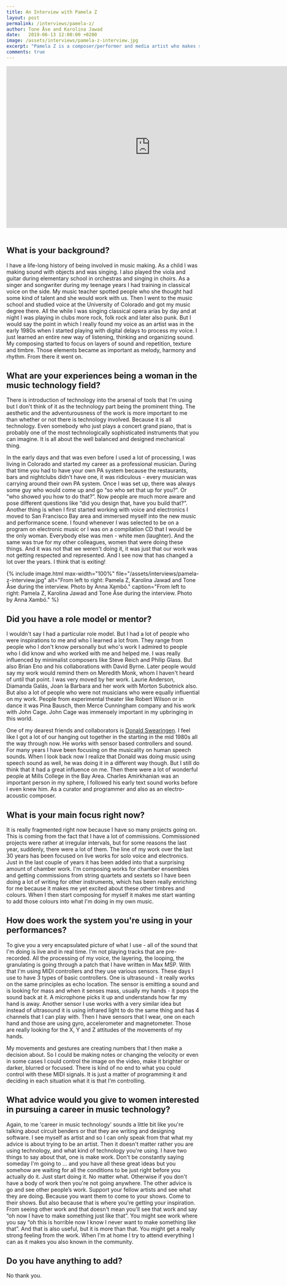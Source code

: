 ```yaml
---
title: An Interview with Pamela Z
layout: post
permalink: /interviews/pamela-z/
author: Tone Åse and Karolina Jawad
date:   2019-06-13 12:00:00 +0200
image: /assets/interviews/pamela-z-interview.jpg
excerpt: "Pamela Z is a composer/performer and media artist who makes solo works combining a wide range of vocal techniques with electronic processing, samples, gesture activated MIDI controllers, and video. She is based in San Fransisco/New York and has toured extensively throughout the US, Europe, and Japan. Her work has been presented at venues and exhibitions including Bang on a Can (NY), the Japan Interlink Festival, Other Minds (SF), the Venice Biennale, and the Dakar Biennale. She’s created installations and has composed scores for dance, film, and chamber ensembles (including Kronos Quartet). Her awards include a Guggenheim Fellowship, the Doris Duke Artist Impact Award, the Robert Rauschenberg Foundation residency, the Herb Alpert Award, and an Ars Electronica honorable mention, and the NEA/Japan-US Fellowship. On her visit to Norway she will do several talks and workshops, (UiO, WoNoMute/NTNU) concerts (Ny Musikk Trondheim, Voxlab Oslo) and also show the installation Sound Gestures at TEKS, Trondheim Electronic Art Center."
comments: true
---
```


<div class="videoWrapper">
<iframe width="750" height="422" src="https://www.youtube.com/embed/dyq7C_mG6vQ" frameborder="0" allow="accelerometer; autoplay; encrypted-media; gyroscope; picture-in-picture" allowfullscreen></iframe>
</div>

<br />

## What is your background?

I have a life-long history of being involved in music making. As a child I was making sound with objects and was singing. I also played the viola and guitar during elementary school in orchestras and singing in choirs. As a singer and songwriter during my teenage years I had training in classical voice on the side. My music teacher spotted people who she thought had some kind of talent and she would work with us. Then I went to the music school and studied voice at the University of Colorado and got my music degree there. All the while I was singing classical opera arias by day and at night I was playing in clubs more rock, folk rock and later also punk. But I would say the point in which I really found my voice as an artist was in the early 1980s when I started playing with digital delays to process my voice. I just learned an entire new way of listening, thinking and organizing sound. My composing started to focus on layers of sound and repetition, texture and timbre. Those elements became as important as melody, harmony and rhythm. From there it went on.

## What are your experiences being a woman in the music technology field?

There is introduction of technology into the arsenal of tools that I'm using but I don't think of it as the technology part being the prominent thing. The aesthetic and the adventurousness of the work is more important to me than whether or not there is technology involved. Because it is all technology. Even somebody who just plays a concert grand piano, that is probably one of the most technologically sophisticated instruments that you can imagine. It is all about the well balanced and designed mechanical thing.

In the early days and that was even before I used a lot of processing, I was living in Colorado and started my career as a professional musician. During that time you had to have your own PA system because the restaurants, bars and nightclubs didn't have one, it was ridiculous - every musician was carrying around their own PA system. Once I was set up, there was always some guy who would come up and go “so who set that up for you?”. Or “who showed you how to do that?”. Now people are much more aware and pose different questions like “did you design that, have you build that?”. Another thing is when I first started working with voice and electronics I moved to San Francisco Bay area and immersed myself into the new music and performance scene. I found whenever I was selected to be on a program on electronic music or I was on a compilation CD that I would be the only woman. Everybody else was men - white men (laughter). And the same was true for my other colleagues, women that were doing these things. And it was not that we weren't doing it, it was just that our work was not getting respected and represented. And I see now that has changed a lot over the years. I think that is exiting!


{% include image.html
max-width="100%" file="/assets/interviews/pamela-z-interview.jpg" alt="From left to right: Pamela Z, Karolina Jawad and Tone Åse during the interview. Photo by Anna Xambó."
caption="From left to right: Pamela Z, Karolina Jawad and Tone Åse during the interview. Photo by Anna Xambó." %}

## Did you have a role model or mentor?

I wouldn't say I had a particular role model. But I had a lot of people who were inspirations to me and who I learned a lot from. They range from people who I don't know personally but who's work I admired to people who I did know and who worked with me and helped me. I was really influenced by minimalist composers like Steve Reich and Philip Glass. But also Brian Eno and his collaborations with David Byrne. Later people would say my work would remind them on Meredith Monk, whom I haven't heard of until that point. I was very moved by her work. Laurie Anderson, Diamanda Galás, Joan la Barbara and her work with Morton Subotnick also. But also a lot of people who were not musicians who were equally influential on my work. People from experimental theater like Robert Wilson or in dance it was Pina Bausch, then Merce Cunningham company and his work with John Cage. John Cage was immensely important in my upbringing in this world.

One of my dearest friends and collaborators is [Donald Swearingen](https://www.bayimproviser.com/artist/385/donald-swearingen). I feel like I got a lot of our hanging out together in the starting in the mid 1980s all the way through now. He works with sensor based controllers and sound. For many years I have been focusing on the musicality on human speech sounds. When I look back now I realize that Donald was doing music using speech sound as well, he was doing it in a different way though. But I still do think that it had a great influence on me. Then there were a lot of wonderful people at Mills College in the Bay Area. Charles Amirkhanian was an important person in my sphere, I followed his early text sound works before I even knew him. As a curator and programmer and also as an electro-acoustic composer.

## What is your main focus right now?

It is really fragmented right now because I have so many projects going on. This is coming from the fact that I have a lot of commissions. Commissioned projects were rather at irregular intervals, but for some reasons the last year, suddenly, there were a lot of them. The line of my work over the last 30 years has been focused on live works for solo voice and electronics. Just in the last couple of years it has been added into that a surprising amount of chamber work. I'm composing works for chamber ensembles and getting commissions from string quartets and sextets so I have been doing a lot of writing for other instruments, which has been really enriching for me because it makes me yet excited about these other timbres and colours. When I then start composing for myself it makes me start wanting to add those colours into what I'm doing in my own music.


## How does work the system you're using in your performances?

To give you a very encapsulated picture of what I use - all of the sound that I'm doing is live and in real time. I'm not playing tracks that are pre-recorded. All the processing of my voice, the layering, the looping, the granulating is going through a patch that I have written in Max MSP. With that I'm using MIDI controllers and they use various sensors. These days I use to have 3 types of basic controllers. One is ultrasound - it really works on the same principles as echo location. The sensor is emitting a sound and is looking for mass and when it senses mass, usually my hands - it pops the sound back at it. A microphone picks it up and understands how far my hand is away. Another sensor I use works with a very similar idea but instead of ultrasound it is using infrared light to do the same thing and has 4 channels that I can play with. Then I have sensors that I wear, one on each hand and those are using gyro, accelerometer and magnetometer. Those are really looking for the X, Y and Z attitudes of the movements of my hands.

My movements and gestures are creating numbers that I then make a decision about. So I could be making notes or changing the velocity or even in some cases I could control the image on the video, make it brighter or darker, blurred or focused. There is kind of no end to what you could control with these MIDI signals. It is just a matter of programming it and deciding in each situation what it is that I'm controlling.


## What advice would you give to women interested in pursuing a career in music technology?

Again, to me 'career in music technology' sounds a little bit like you're talking about circuit benders or that they are writing and designing software. I see myself as artist and so I can only speak from that what my advice is about trying to be an artist. Then it doesn't matter rather you are using technology, and what kind of technology you're using.
I have two things to say about that, one is make work. Don't be constantly saying someday I'm going to … and you have all these great ideas but you somehow are waiting for all the conditions to be just right before you actually do it. Just start doing it. No matter what. Otherwise if you don't have a body of work then you're not going anywhere. The other advice is go and see other people’s work. Support your fellow artists and see what they are doing. Because you want them to come to your shows. Come to their shows. But also because that is where you're getting your inspiration. From seeing other work and that doesn't mean you'll see that work and say “oh now I have to make something just like that”. You might see work where you say “oh this is horrible now I know I never want to make something like that”. And that is also useful, but it is more than that. You might get a really strong feeling from the work. When I'm at home I try to attend everything I can as it makes you also known in the community.

## Do you have anything to add?

No thank you.
